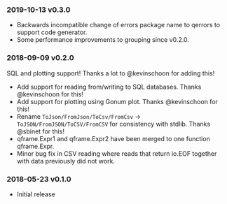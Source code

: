 ### 2019-10-13 v0.3.0
* Backwards incompatible change of errors package name to qerrors to support code generator.
* Some performance improvements to grouping since v0.2.0.

### 2018-09-09 v0.2.0
SQL and plotting support! Thanks a lot to @kevinschoon for adding this!
* Add support for reading from/writing to SQL databases. Thanks @kevinschoon for this!
* Add support for plotting using Gonum plot. Thanks @kevinschoon for this!
* Rename `ToJson/FromJson/ToCsv/FromCsv` -> `ToJSON/FromJSON/ToCSV/FromCSV` for 
  consistency with stdlib. Thanks @sbinet for this!
* qframe.Expr1 and qframe.Expr2 have been merged to one function qframe.Expr.
* Minor bug fix in CSV reading where reads that return io.EOF together with
  data previously did not work.

### 2018-05-23 v0.1.0
* Initial release
